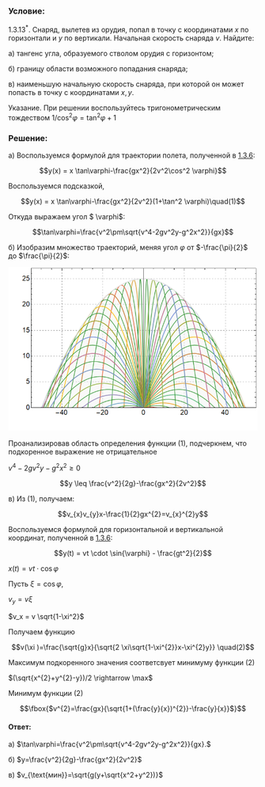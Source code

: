 ###  Условие: 

$1.3.13^{*}.$ Снаряд, вылетев из орудия, попал в точку с координатами $x$ по горизонтали и $y$ по вертикали. Начальная скорость снаряда $v$. Найдите: 

а) тангенс угла, образуемого стволом орудия с горизонтом; 

б) границу области возможного попадания снаряда; 

в) наименьшую начальную скорость снаряда, при которой он может попасть в точку с координатами $x, \,y$. 

Указание. При решении воспользуйтесь тригонометрическим тождеством $1/ \cos^2 \varphi = \tan^2 \varphi + 1$ 

###  Решение: 

а) Воспользуемся формулой для траектории полета, полученной в [1.3.6](../1.3.6):

$$y(x) = x \tan\varphi-\frac{gx^2}{2v^2\cos^2 \varphi}$$ 

Воспользуемся подсказкой,

$$y(x) = x \tan\varphi-\frac{gx^2}{2v^2}(1+\tan^2 \varphi)\quad(1)$$ 

Откуда выражаем угол $ \varphi$:

$$\tan\varphi=\frac{v^2\pm\sqrt{v^4-2gv^2y-g^2x^2}}{gx}$$ 

б) Изобразим множество траекторий, меняя угол $\varphi$ от $-\frac{\pi}{2}$ до $\frac{\pi}{2}$:

![ Траектории движения при разных углах, ложатся на одну кривую |788x517, 76%](../../img/1.3.13/graph.png)

Проанализировав область определения функции $(1)$, подчеркнем, что подкоренное выражение не отрицательное

$v^4-2gv^2y-g^2x^2 \geq 0$ 

$$y \leq \frac{v^2}{2g}-\frac{gx^2}{2v^2}$$ 

в) Из $(1)$, получаем:

$$v_{x}v_{y}x-\frac{1}{2}gx^{2}=v_{x}^{2}y$$ 

Воспользуемся формулой для горизонтальной и вертикальной координат, полученной в [1.3.6](../1.3.6):

$$y(t) = vt \cdot \sin{\varphi} - \frac{gt^2}{2}$$ 

$x(t) = vt \cdot \cos{\varphi}$ 

Пусть $\xi =\cos{\varphi}$, 

$v_y = v \xi$ 

$v_x = v \sqrt{1-\xi^2}$ 

Получаем функцию 

$$v(\xi )=\frac{\sqrt{g}x}{\sqrt{2 \xi\sqrt{1-\xi^{2}}x-\xi^{2}y}} \quad(2)$$ 

Максимум подкоренного значения соответсвует минимуму функции (2)

$(\sqrt{x^{2}+y^{2}-y})/2 \rightarrow \max$ 

Минимум функции $(2)$

$$\fbox{$v^{2}=\frac{gx}{\sqrt{1+(\frac{y}{x})^{2}}-\frac{y}{x}}$}$$ 

####  Ответ: 

a) $\tan\varphi=\frac{v^2\pm\sqrt{v^4-2gv^2y-g^2x^2}}{gx}.$ 

б) $y=\frac{v^2}{2g}-\frac{gx^2}{2v^2}$ 

в) $v_{\text{мин}}=\sqrt{g(y+\sqrt{x^2+y^2})}$ 

  

